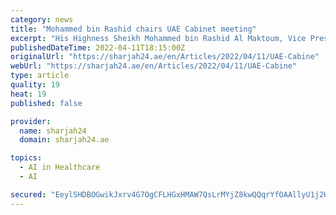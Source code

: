 ```yaml
---
category: news
title: "Mohammed bin Rashid chairs UAE Cabinet meeting"
excerpt: "His Highness Sheikh Mohammed bin Rashid Al Maktoum, Vice President, Prime Minister and Ruler of Dubai, chaired the UAE Cabinet meeting, which was held at Qasr Al Watan Abu Dhabi. The meeting was attended by Sheikh Maktoum bin Mohammed bin Rashid Al Maktoum,"
publishedDateTime: 2022-04-11T18:15:00Z
originalUrl: "https://sharjah24.ae/en/Articles/2022/04/11/UAE-Cabine"
webUrl: "https://sharjah24.ae/en/Articles/2022/04/11/UAE-Cabine"
type: article
quality: 19
heat: 19
published: false

provider:
  name: sharjah24
  domain: sharjah24.ae

topics:
  - AI in Healthcare
  - AI

secured: "EeylSHDBOGwikJxrv4G7OgCFLHGxHMAW7QsLrMYjZ8kwQQqrYfOAAllyU1j2Hfkek/VUFa+6hkDfMTvgrI+zAyd51gLrN9ItAb1HFBVypoxWGyoN/TrK4bTXGPU6WoZd2T30u3p8vzDhw0kXykXYxVKkMdv09EGQkEa7eygPV2cFBEdKnmA/zz0ors7lDiLa5/+kLEiwaR/D71wRhEBs0oc5yXgDhLiUnKEBOWi2vHzwjEVYd5t+yBmINsq9ZUe5ZzegZ6Xn7IKlWGrP2UiP5m09t23+aXfwMBWK1blIDCTGiBy3+TKODtFzHC0U7pM5+kg/yDI3fuV1T+DCASLdEUzxhumo/kS6r1g1mnTxdO4=;P8hcNO6tIlFFDgKdYJRXJg=="
---
```


